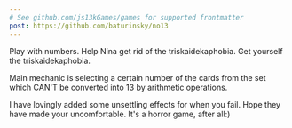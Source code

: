 ```yaml
---
# See github.com/js13kGames/games for supported frontmatter
post: https://github.com/baturinsky/no13
---
```

Play with numbers.
Help Nina get rid of the triskaidekaphobia.
Get yourself the triskaidekaphobia.

Main mechanic is selecting a certain number of the cards from the set which CAN'T be converted into 13 by arithmetic operations.

I have lovingly added some unsettling effects for when you fail. Hope they have made your uncomfortable. It's a horror game, after all:)